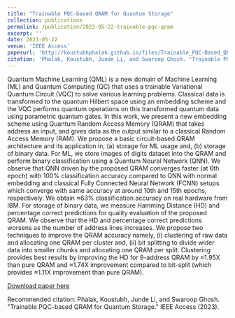 ```yaml
---
title: "Trainable PQC-based QRAM for Quantum Storage"
collection: publications
permalink: /publication/2023-05-22-trainable-pqc-qram
excerpt: ''
date: 2023-05-22
venue: 'IEEE Access'
paperurl: 'http://koustubhphalak.github.io/files/Trainable_PQC-Based_QRAM_for_Quantum_Storage.pdf'
citation: 'Phalak, Koustubh, Junde Li, and Swaroop Ghosh. "Trainable PQC-based QRAM for Quantum Storage." IEEE Access (2023).'
---
```

Quantum Machine Learning (QML) is a new domain of Machine Learning (ML) and Quantum Computing (QC) that uses a trainable Variational Quantum Circuit (VQC) to solve various learning problems. Classical data is transformed to the quantum Hilbert space using an embedding scheme and the VQC performs quantum operations on this transformed quantum data using parametric quantum gates. In this work, we present a new embedding scheme using Quantum Random Access Memory (QRAM) that takes address as input, and gives data as the output similar to a classical Random Access Memory (RAM). We propose a basic circuit-based QRAM architecture and its application in, (a) storage for ML usage and, (b) storage of binary data. For ML, we store images of digits dataset into the QRAM and perform binary classification using a Quantum Neural Network (QNN). We observe that QNN driven by the proposed QRAM converges faster (at 6th epoch) with 100% classification accuracy compared to QNN with normal embedding and classical Fully Connected Neural Network (FCNN) setups which converge with same accuracy at around 10th and 15th epochs, respectively. We obtain ≈63% classification accuracy on real hardware from IBM. For storage of binary data, we measure Hamming Distance (HD) and percentage correct predictions for quality evaluation of the proposed QRAM. We observe that the HD and percentage correct predictions worsens as the number of address lines increases. We propose two techniques to improve the QRAM accuracy namely, (i) clustering of raw data and allocating one QRAM per cluster and, (ii) bit splitting to divide wider data into smaller chunks and allocating one QRAM per split. Clustering provides best results by improving the HD for 9-address QRAM by ≈1.95X than pure QRAM and ≈1.74X improvement compared to bit-split (which provides ≈1.11X improvement than pure QRAM).

[Download paper here](http://koustubhphalak.github.io/files/Trainable_PQC-Based_QRAM_for_Quantum_Storage.pdf)

Recommended citation: Phalak, Koustubh, Junde Li, and Swaroop Ghosh. "Trainable PQC-based QRAM for Quantum Storage." IEEE Access (2023).